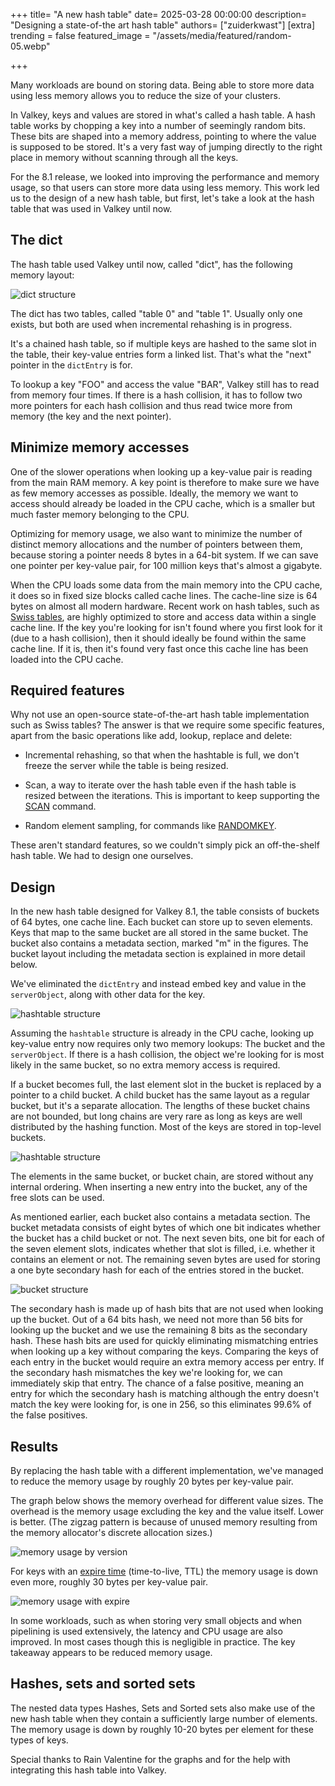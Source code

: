 +++
title= "A new hash table"
date= 2025-03-28 00:00:00
description= "Designing a state-of-the art hash table"
authors= ["zuiderkwast"]
[extra]
trending = false
featured_image = "/assets/media/featured/random-05.webp"

+++

Many workloads are bound on storing data. Being able to store more data using
less memory allows you to reduce the size of your clusters.

In Valkey, keys and values are stored in what's called a hash table. A hash
table works by chopping a key into a number of seemingly random bits. These bits
are shaped into a memory address, pointing to where the value is supposed to be
stored. It's a very fast way of jumping directly to the right place in memory
without scanning through all the keys.

For the 8.1 release, we looked into improving the performance and memory usage,
so that users can store more data using less memory. This work led us to the
design of a new hash table, but first, let's take a look at the hash table that
was used in Valkey until now.

The dict
--------

The hash table used Valkey until now, called "dict", has the following memory
layout:

![dict structure](dict-structure.png)

The dict has two tables, called "table 0" and "table 1". Usually only one
exists, but both are used when incremental rehashing is in progress.

It's a chained hash table, so if multiple keys are hashed to the same slot in
the table, their key-value entries form a linked list. That's what the "next"
pointer in the `dictEntry` is for.

To lookup a key "FOO" and access the value "BAR", Valkey still has to read from
memory four times. If there is a hash collision, it has to follow two more
pointers for each hash collision and thus read twice more from memory (the key
and the next pointer).

Minimize memory accesses
------------------------

One of the slower operations when looking up a key-value pair is reading from
the main RAM memory. A key point is therefore to make sure we have as few memory
accesses as possible. Ideally, the memory we want to access should already be
loaded in the CPU cache, which is a smaller but much faster memory belonging to
the CPU.

Optimizing for memory usage, we also want to minimize the number of distinct
memory allocations and the number of pointers between them, because storing a
pointer needs 8 bytes in a 64-bit system. If we can save one pointer per
key-value pair, for 100 million keys that's almost a gigabyte.

When the CPU loads some data from the main memory into the CPU cache, it does so
in fixed size blocks called cache lines. The cache-line size is 64 bytes on
almost all modern hardware. Recent work on hash tables, such as [Swiss
tables](https://abseil.io/about/design/swisstables), are highly optimized to
store and access data within a single cache line. If the key you're looking
for isn't found where you first look for it (due to a hash collision), then it
should ideally be found within the same cache line. If it is, then it's found
very fast once this cache line has been loaded into the CPU cache.

Required features
-----------------

Why not use an open-source state-of-the-art hash table implementation such as
Swiss tables? The answer is that we require some specific features, apart from
the basic operations like add, lookup, replace and delete:

* Incremental rehashing, so that when the hashtable is full, we don't freeze the
  server while the table is being resized.

* Scan, a way to iterate over the hash table even if the hash table is resized
  between the iterations. This is important to keep supporting the
  [SCAN](/commands/scan/) command.

* Random element sampling, for commands like [RANDOMKEY](/commands/randomkey/).

These aren't standard features, so we couldn't simply pick an off-the-shelf hash
table. We had to design one ourselves.

Design
------

In the new hash table designed for Valkey 8.1, the table consists of buckets of
64 bytes, one cache line. Each bucket can store up to seven elements. Keys that
map to the same bucket are all stored in the same bucket. The bucket also
contains a metadata section, marked "m" in the figures. The bucket layout
including the metadata section is explained in more detail below.

We've eliminated the `dictEntry` and instead embed key and value in the
`serverObject`, along with other data for the key.

![hashtable structure](hashtable-structure.png)

Assuming the `hashtable` structure is already in the CPU cache, looking up
key-value entry now requires only two memory lookups: The bucket and the
`serverObject`. If there is a hash collision, the object we're looking for is
most likely in the same bucket, so no extra memory access is required.

If a bucket becomes full, the last element slot in the bucket is replaced by a
pointer to a child bucket. A child bucket has the same layout as a regular
bucket, but it's a separate allocation. The lengths of these bucket chains are
not bounded, but long chains are very rare as long as keys are well distributed
by the hashing function. Most of the keys are stored in top-level buckets.

![hashtable structure](hashtable-child-buckets.png)

The elements in the same bucket, or bucket chain, are stored without any
internal ordering. When inserting a new entry into the bucket, any of the free
slots can be used.

As mentioned earlier, each bucket also contains a metadata section. The bucket
metadata consists of eight bytes of which one bit indicates whether the bucket
has a child bucket or not. The next seven bits, one bit for each of the seven
element slots, indicates whether that slot is filled, i.e. whether it contains
an element or not. The remaining seven bytes are used for storing a one byte
secondary hash for each of the entries stored in the bucket.

![bucket structure](hash-bucket-structure.png)

The secondary hash is made up of hash bits that are not used when looking up the
bucket. Out of a 64 bits hash, we need not more than 56 bits for looking up the
bucket and we use the remaining 8 bits as the secondary hash. These hash bits
are used for quickly eliminating mismatching entries when looking up a key
without comparing the keys. Comparing the keys of each entry in the bucket would
require an extra memory access per entry. If the secondary hash mismatches the
key we're looking for, we can immediately skip that entry. The chance of a false
positive, meaning an entry for which the secondary hash is matching although the
entry doesn't match the key were looking for, is one in 256, so this eliminates
99.6% of the false positives.

Results
-------

By replacing the hash table with a different implementation, we've managed to
reduce the memory usage by roughly 20 bytes per key-value pair.

The graph below shows the memory overhead for different value sizes. The
overhead is the memory usage excluding the key and the value itself. Lower is
better. (The zigzag pattern is because of unused memory resulting from the memory
allocator's discrete allocation sizes.)

![memory usage by version](memory-usage.png)

For keys with an [expire time](/commands/expire/) (time-to-live, TTL) the memory
usage is down even more, roughly 30 bytes per key-value pair.

![memory usage with expire](memory-usage-with-expire.png)

In some workloads, such as when storing very small objects and when pipelining
is used extensively, the latency and CPU usage are also improved. In most cases
though this is negligible in practice. The key takeaway appears to be reduced
memory usage.

Hashes, sets and sorted sets
----------------------------

The nested data types Hashes, Sets and Sorted sets also make use of the new hash
table when they contain a sufficiently large number of elements. The memory
usage is down by roughly 10-20 bytes per element for these types of keys.

Special thanks to Rain Valentine for the graphs and for the help with
integrating this hash table into Valkey.
